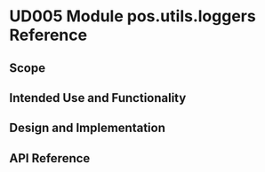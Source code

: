 # UD005 Module pos.utils.loggers Reference

## Scope

## Intended Use and Functionality

## Design and Implementation

## API Reference
